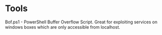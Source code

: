 # Tools



Bof.ps1 - PowerShell Buffer Overflow Script. Great for exploiting services on windows boxes which are only accessible from localhost. 
